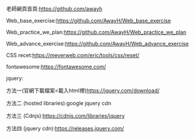 老師網頁首頁:https://github.com/awayh

Web_base_exercise:https://github.com/AwayH/Web_base_exercise

Web_practice_we_plan:https://github.com/AwayH/Web_practice_we_plan

Web_advance_exercise:https://github.com/AwayH/Web_advance_exercise

CSS recet:https://meyerweb.com/eric/tools/css/reset/

fontawesome:https://fontawesome.com/


jquery:

方法一(官網下載檔案<載入html裡)https://jquery.com/download/

方法二 (hosted libraries):google jquery cdn

方法三 (Cdnjs):https://cdnjs.com/libraries/jquery

方法四 (jquery cdn):https://releases.jquery.com/
